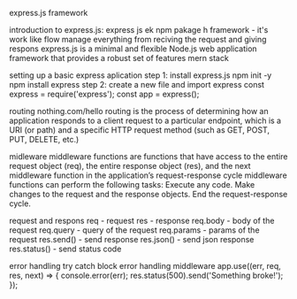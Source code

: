   express.js framework

 introduction to express.js:
 express js ek npm pakage h 
 framework - it's work like flow 
 manage everything from reciving  the request and giving respons 
 express.js is a minimal and flexible Node.js web application framework that provides a robust set of features
  mern stack

  setting up a basic express aplication
 step 1: install express.js
 npm init -y
 npm install express
 step 2: create a new file and import express
  const express = require('express');
  const app = express();


 routing
  nothing.com/hello
  routing is the process of determining how an application responds to a client request to a particular endpoint,
  which is a URI (or path) and a specific HTTP request method (such as GET,
  POST, PUT, DELETE, etc.)


  midleware
  middleware functions are functions that have access to the entire request object (req),
  the entire response object (res), and the next middleware function in the application’s request-response cycle
  middleware functions can perform the following tasks:
  Execute any code.
  Make changes to the request and the response objects.
  End the request-response cycle.


  request and respons 
  req - request
  res - response
  req.body - body of the request
  req.query - query of the request
  req.params - params of the request
  res.send() - send response
  res.json() - send json response
  res.status() - send status code

  error handling 
  try catch block
  error handling middleware
  app.use((err, req, res, next) => {
      console.error(err);
      res.status(500).send('Something broke!');
  });

